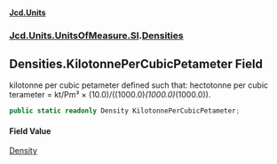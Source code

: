 #### [Jcd.Units](index.md 'index')

### [Jcd.Units.UnitsOfMeasure.SI](Jcd.Units.UnitsOfMeasure.SI.md 'Jcd.Units.UnitsOfMeasure.SI').[Densities](Densities.md 'Jcd.Units.UnitsOfMeasure.SI.Densities')

## Densities.KilotonnePerCubicPetameter Field

kilotonne per cubic petameter defined such that: hectotonne per cubic terameter = kt/Pm³ ×
(10.0)/((1000.0)*(1000.0)*(1000.0)).

```csharp
public static readonly Density KilotonnePerCubicPetameter;
```

#### Field Value

[Density](Density.md 'Jcd.Units.UnitTypes.Density')